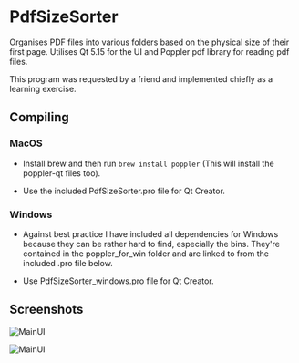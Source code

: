# PdfSizeSorter
Organises PDF files into various folders based on the physical size of their first page. Utilises Qt 5.15 for the UI and Poppler pdf library for reading pdf files.

This program was requested by a friend and implemented chiefly as a learning exercise.



## Compiling

### MacOS

* Install brew and then run `brew install poppler` (This will install the poppler-qt files too).

* Use the included PdfSizeSorter.pro file for Qt Creator.

### Windows

* Against best practice I have included all dependencies for Windows because they can be rather hard to find, especially the bins. They're contained in the poppler\_for\_win folder and are linked to from the included .pro file below.

* Use PdfSizeSorter_windows.pro file for Qt Creator.



## Screenshots

![MainUI](blob/master/images/PdfSizeSorter.png)

![MainUI](blob/master/images/PdfSizeSorter_win.png)

